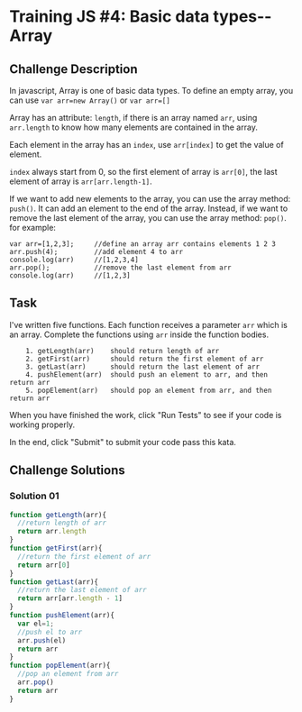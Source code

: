 # Training JS #4: Basic data types--Array

## Challenge Description

In javascript, Array is one of basic data types. To define an empty array, you can use `var arr=new Array()` or `var arr=[]`

Array has an attribute: `length`, if there is an array named `arr`, using `arr.length` to know how many elements are contained in the array.

Each element in the array has an `index`, use `arr[index]` to get the value of element.

`index` always start from 0, so the first element of array is `arr[0]`, the last element of array is `arr[arr.length-1]`.

If we want to add new elements to the array, you can use the array method: `push()`.
 It can add an element to the end of the array. Instead, if we want to 
remove the last element of the array, you can use the array method: `pop()`. for example:

```
var arr=[1,2,3];     //define an array arr contains elements 1 2 3
arr.push(4);         //add element 4 to arr
console.log(arr)     //[1,2,3,4]
arr.pop();           //remove the last element from arr
console.log(arr)     //[1,2,3]

```

## Task

I've written five functions. Each function receives a parameter `arr` which is an array. Complete the functions using `arr` inside the function bodies.

```
    1. getLength(arr)    should return length of arr
    2. getFirst(arr)     should return the first element of arr
    3. getLast(arr)      should return the last element of arr
    4. pushElement(arr)  should push an element to arr, and then return arr
    5. popElement(arr)   should pop an element from arr, and then return arr

```

When you have finished the work, click "Run Tests" to see if your code is working properly.

In the end, click "Submit" to submit your code pass this kata.

## Challenge Solutions

### Solution 01

```jsx
function getLength(arr){
  //return length of arr
  return arr.length
}
function getFirst(arr){
  //return the first element of arr
  return arr[0]
}
function getLast(arr){
  //return the last element of arr
  return arr[arr.length - 1]
}
function pushElement(arr){
  var el=1;
  //push el to arr
  arr.push(el)
  return arr
}
function popElement(arr){
  //pop an element from arr
  arr.pop()
  return arr
}
```
